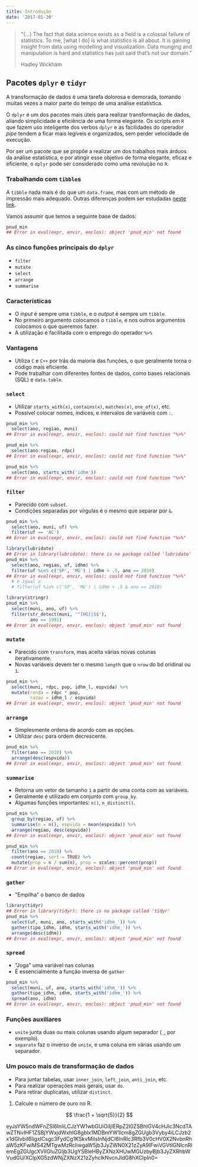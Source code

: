 ```yaml
---
title: Introdução
date: '2017-01-20'
---
```






> "(...) The fact that data science exists as a field is a colossal failure of statistics. To me, [what I do] is what statistics is all about. It is gaining insight from data using modelling and visualization. Data munging and manipulation is hard and statistics has just said that’s not our domain."
> 
> Hadley Wickham

## Pacotes `dplyr` e `tidyr`

A transformação de dados é uma tarefa dolorosa e demorada, tomando muitas vezes a maior parte do tempo de uma análise estatística.

O `dplyr` é um dos pacotes mais úteis para realizar transformação de dados, aliando simplicidade e eficiência de uma forma elegante. Os scripts em `R` que fazem uso inteligente dos verbos `dplyr` e as facilidades do operador _pipe_ tendem a ficar mais legíveis e organizados, sem perder velocidade de execução.

Por ser um pacote que se propõe a realizar um dos trabalhos mais árduos da análise estatística, e por atingir esse objetivo de forma elegante, eficaz e eficiente, o `dplyr` pode ser considerado como uma revolução no `R`.

### Trabalhando com `tibble`s

A `tibble` nada mais é do que um `data.frame`, mas com um método de impressão mais adequado. Outras diferenças podem ser estudadas [neste link](http://r4ds.had.co.nz/tibbles.html).

Vamos assumir que temos a seguinte base de dados:




```r
pnud_min
## Error in eval(expr, envir, enclos): object 'pnud_min' not found
```

### As cinco funções principais do `dplyr`

- `filter`
- `mutate`
- `select`
- `arrange`
- `summarise`

### Características

- O _input_  é sempre uma `tibble`, e o _output_  é sempre um `tibble`.
- No primeiro argumento colocamos o `tibble`, e nos outros argumentos colocamos o que queremos fazer.
- A utilização é facilitada com o emprego do operador `%>%`

### Vantagens

- Utiliza `C` e `C++` por trás da maioria das funções, o que geralmente torna o código mais eficiente.
- Pode trabalhar com diferentes fontes de dados, como bases relacionais (SQL) e `data.table`.

### `select`

- Utilizar `starts_with(x)`, `contains(x)`, `matches(x)`, `one_of(x)`, etc.
- Possível colocar nomes, índices, e intervalos de variáveis com `:`.


```r
pnud_min %>% 
  select(ano, regiao, muni)
## Error in eval(expr, envir, enclos): could not find function "%>%"
```


```r
pnud_min %>% 
  select(ano:regiao, rdpc)
## Error in eval(expr, envir, enclos): could not find function "%>%"
```


```r
pnud_min %>% 
  select(ano, starts_with('idhm'))
## Error in eval(expr, envir, enclos): could not find function "%>%"
```

### `filter`

- Parecido com `subset`.
- Condições separadas por vírgulas é o mesmo que separar por `&`.


```r
pnud_min %>% 
  select(ano, muni, uf) %>% 
  filter(uf == 'AC')
## Error in eval(expr, envir, enclos): could not find function "%>%"
```


```r
library(lubridate)
## Error in library(lubridate): there is no package called 'lubridate'
pnud_min %>% 
  select(ano, regiao, uf, idhm) %>% 
  filter(uf %in% c('SP', 'MG') | idhm > .5, ano == 2010)
## Error in eval(expr, envir, enclos): could not find function "%>%"
  # é igual a
  # filter(uf %in% c('SP', 'MG') | idhm > .5 & ano == 2010)
```



```r
library(stringr)
pnud_min %>% 
  select(muni, ano, uf) %>% 
  filter(str_detect(muni, '^[HG]|S$'), 
         ano == 1991)
## Error in eval(expr, envir, enclos): object 'pnud_min' not found
```

### `mutate`

- Parecido com `transform`, mas aceita várias novas colunas iterativamente.
- Novas variáveis devem ter o mesmo `length` que o `nrow` do bd oridinal ou `1`.


```r
pnud_min %>% 
  select(muni, rdpc, pop, idhm_l, espvida) %>% 
  mutate(renda = rdpc * pop, 
         razao = idhm_l / espvida)
## Error in eval(expr, envir, enclos): object 'pnud_min' not found
```

### `arrange`

- Simplesmente ordena de acordo com as opções.
- Utilizar `desc` para ordem decrescente.


```r
pnud_min %>% 
  filter(ano == 2010) %>% 
  arrange(desc(espvida))
## Error in eval(expr, envir, enclos): object 'pnud_min' not found
```

### `summarise`

- Retorna um vetor de tamanho `1` a partir de uma conta com as variáveis.
- Geralmente é utilizado em conjunto com `group_by`.
- Algumas funções importantes: `n()`, `n_distinct()`.


```r
pnud_min %>% 
  group_by(regiao, uf) %>% 
  summarise(n = n(), espvida = mean(espvida)) %>% 
  arrange(regiao, desc(espvida))
## Error in eval(expr, envir, enclos): object 'pnud_min' not found
```


```r
pnud_min %>% 
  filter(ano == 2010) %>% 
  count(regiao, sort = TRUE) %>% 
  mutate(prop = n / sum(n), prop = scales::percent(prop))
## Error in eval(expr, envir, enclos): object 'pnud_min' not found
```

### `gather`

- "Empilha" o banco de dados


```r
library(tidyr)
## Error in library(tidyr): there is no package called 'tidyr'
pnud_min %>% 
  select(uf, muni, ano, starts_with('idhm_')) %>% 
  gather(tipo_idhm, idhm, starts_with('idhm_')) %>% 
  arrange(desc(idhm))
## Error in eval(expr, envir, enclos): object 'pnud_min' not found
```

### `spread`

- "Joga" uma variável nas colunas
- É essencialmente a função inversa de `gather`


```r
pnud_min %>% 
  select(muni, uf, ano, starts_with('idhm_')) %>% 
  gather(tipo_idhm, idhm, starts_with('idhm_')) %>% 
  spread(ano, idhm)
## Error in eval(expr, envir, enclos): object 'pnud_min' not found
```

### Funções auxiliares

- `unite` junta duas ou mais colunas usando algum separador (`_`, por exemplo).
- `separate` faz o inverso de `unite`, e uma coluna em várias usando um separador.

### Um pouco mais de transformação de dados

- Para juntar tabelas, usar `inner_join`, `left_join`, `anti_join`, etc.
- Para realizar operações mais gerais, usar `do`.
- Para retirar duplicatas, utilizar `distinct`.







<script src="https://cdn.datacamp.com/datacamp-light-latest.min.js"></script>




<script src="https://cdn.datacamp.com/datacamp-light-latest.min.js"></script>



1. Calcule o número de ouro no R.

$$
\frac{1 + \sqrt{5}}{2}
$$

<div data-datacamp-exercise data-height="300" data-encoded="true">eyJsYW5ndWFnZSI6InIiLCJzYW1wbGUiOiIjIERpZ2l0ZSBhIGV4cHJlc3NcdTAwZTNvIHF1ZSBjYWxjdWxhIG8gblx1MDBmYW1lcm8gZGUgb3Vyby4iLCJzb2x1dGlvbiI6IigxICsgc3FydCg1KSkvMiIsInNjdCI6InRlc3Rfb3V0cHV0X2NvbnRhaW5zKFwiMS42MTgwMzRcIiwgaW5jb3JyZWN0X21zZyA9IFwiVGVtIGNlcnRlemEgZGUgcXVlIGluZGljb3UgYSBleHByZXNzXHUwMGUzbyBjb3JyZXRhbWVudGU/XCIpXG5zdWNjZXNzX21zZyhcIkNvcnJldG8hXCIpIn0=</div>






